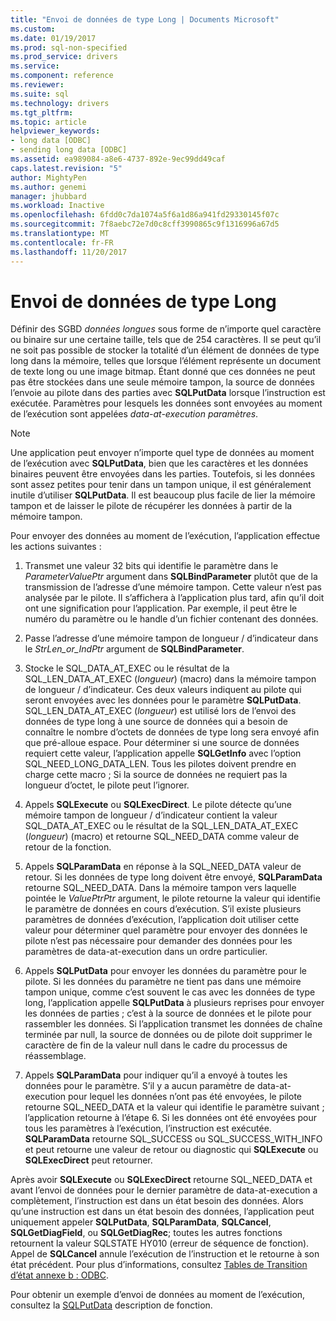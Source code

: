 ```yaml
---
title: "Envoi de données de type Long | Documents Microsoft"
ms.custom: 
ms.date: 01/19/2017
ms.prod: sql-non-specified
ms.prod_service: drivers
ms.service: 
ms.component: reference
ms.reviewer: 
ms.suite: sql
ms.technology: drivers
ms.tgt_pltfrm: 
ms.topic: article
helpviewer_keywords:
- long data [ODBC]
- sending long data [ODBC]
ms.assetid: ea989084-a8e6-4737-892e-9ec99dd49caf
caps.latest.revision: "5"
author: MightyPen
ms.author: genemi
manager: jhubbard
ms.workload: Inactive
ms.openlocfilehash: 6fdd0c7da1074a5f6a1d86a941fd29330145f07c
ms.sourcegitcommit: 7f8aebc72e7d0c8cff3990865c9f1316996a67d5
ms.translationtype: MT
ms.contentlocale: fr-FR
ms.lasthandoff: 11/20/2017
---
```

# <a name="sending-long-data"></a>Envoi de données de type Long
Définir des SGBD *données longues* sous forme de n’importe quel caractère ou binaire sur une certaine taille, tels que de 254 caractères. Il se peut qu’il ne soit pas possible de stocker la totalité d’un élément de données de type long dans la mémoire, telles que lorsque l’élément représente un document de texte long ou une image bitmap. Étant donné que ces données ne peut pas être stockées dans une seule mémoire tampon, la source de données l’envoie au pilote dans des parties avec **SQLPutData** lorsque l’instruction est exécutée. Paramètres pour lesquels les données sont envoyées au moment de l’exécution sont appelées *data-at-execution paramètres*.  
  
> [!NOTE]  
>  Une application peut envoyer n’importe quel type de données au moment de l’exécution avec **SQLPutData**, bien que les caractères et les données binaires peuvent être envoyées dans les parties. Toutefois, si les données sont assez petites pour tenir dans un tampon unique, il est généralement inutile d’utiliser **SQLPutData**. Il est beaucoup plus facile de lier la mémoire tampon et de laisser le pilote de récupérer les données à partir de la mémoire tampon.  
  
 Pour envoyer des données au moment de l’exécution, l’application effectue les actions suivantes :  
  
1.  Transmet une valeur 32 bits qui identifie le paramètre dans le *ParameterValuePtr* argument dans **SQLBindParameter** plutôt que de la transmission de l’adresse d’une mémoire tampon. Cette valeur n’est pas analysée par le pilote. Il s’affichera à l’application plus tard, afin qu’il doit ont une signification pour l’application. Par exemple, il peut être le numéro du paramètre ou le handle d’un fichier contenant des données.  
  
2.  Passe l’adresse d’une mémoire tampon de longueur / d’indicateur dans le *StrLen_or_IndPtr* argument de **SQLBindParameter**.  
  
3.  Stocke le SQL_DATA_AT_EXEC ou le résultat de la SQL_LEN_DATA_AT_EXEC (*longueur*) (macro) dans la mémoire tampon de longueur / d’indicateur. Ces deux valeurs indiquent au pilote qui seront envoyées avec les données pour le paramètre **SQLPutData**. SQL_LEN_DATA_AT_EXEC (*longueur*) est utilisé lors de l’envoi des données de type long à une source de données qui a besoin de connaître le nombre d’octets de données de type long sera envoyé afin que pré-alloue espace. Pour déterminer si une source de données requiert cette valeur, l’application appelle **SQLGetInfo** avec l’option SQL_NEED_LONG_DATA_LEN. Tous les pilotes doivent prendre en charge cette macro ; Si la source de données ne requiert pas la longueur d’octet, le pilote peut l’ignorer.  
  
4.  Appels **SQLExecute** ou **SQLExecDirect**. Le pilote détecte qu’une mémoire tampon de longueur / d’indicateur contient la valeur SQL_DATA_AT_EXEC ou le résultat de la SQL_LEN_DATA_AT_EXEC (*longueur*) (macro) et retourne SQL_NEED_DATA comme valeur de retour de la fonction.  
  
5.  Appels **SQLParamData** en réponse à la SQL_NEED_DATA valeur de retour. Si les données de type long doivent être envoyé, **SQLParamData** retourne SQL_NEED_DATA. Dans la mémoire tampon vers laquelle pointée le *ValuePtrPtr* argument, le pilote retourne la valeur qui identifie le paramètre de données en cours d’exécution. S’il existe plusieurs paramètres de données d’exécution, l’application doit utiliser cette valeur pour déterminer quel paramètre pour envoyer des données le pilote n’est pas nécessaire pour demander des données pour les paramètres de data-at-execution dans un ordre particulier.  
  
6.  Appels **SQLPutData** pour envoyer les données du paramètre pour le pilote. Si les données du paramètre ne tient pas dans une mémoire tampon unique, comme c’est souvent le cas avec les données de type long, l’application appelle **SQLPutData** à plusieurs reprises pour envoyer les données de parties ; c’est à la source de données et le pilote pour rassembler les données. Si l’application transmet les données de chaîne terminée par null, la source de données ou de pilote doit supprimer le caractère de fin de la valeur null dans le cadre du processus de réassemblage.  
  
7.  Appels **SQLParamData** pour indiquer qu’il a envoyé à toutes les données pour le paramètre. S’il y a aucun paramètre de data-at-execution pour lequel les données n’ont pas été envoyées, le pilote retourne SQL_NEED_DATA et la valeur qui identifie le paramètre suivant ; l’application retourne à l’étape 6. Si les données ont été envoyées pour tous les paramètres à l’exécution, l’instruction est exécutée. **SQLParamData** retourne SQL_SUCCESS ou SQL_SUCCESS_WITH_INFO et peut retourne une valeur de retour ou diagnostic qui **SQLExecute** ou **SQLExecDirect** peut retourner.  
  
 Après avoir **SQLExecute** ou **SQLExecDirect** retourne SQL_NEED_DATA et avant l’envoi de données pour le dernier paramètre de data-at-execution a complètement, l’instruction est dans un état besoin des données. Alors qu’une instruction est dans un état besoin des données, l’application peut uniquement appeler **SQLPutData**, **SQLParamData**, **SQLCancel**, **SQLGetDiagField**, ou **SQLGetDiagRec**; toutes les autres fonctions retournent la valeur SQLSTATE HY010 (erreur de séquence de fonction). Appel de **SQLCancel** annule l’exécution de l’instruction et le retourne à son état précédent. Pour plus d’informations, consultez [Tables de Transition d’état annexe b : ODBC](../../../odbc/reference/appendixes/appendix-b-odbc-state-transition-tables.md).  
  
 Pour obtenir un exemple d’envoi de données au moment de l’exécution, consultez la [SQLPutData](../../../odbc/reference/syntax/sqlputdata-function.md) description de fonction.
